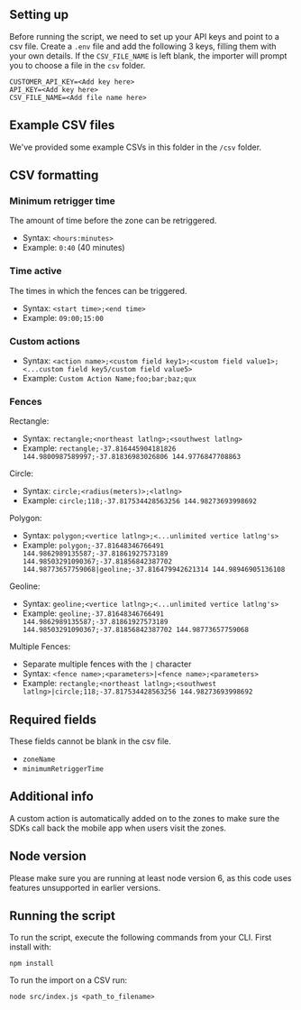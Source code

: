 ## Setting up

Before running the script, we need to set up your API keys and point to a csv file. Create a `.env` file and add the following 3 keys, filling them with your own details. If the `CSV_FILE_NAME` is left blank, the importer will prompt you to choose a file in the `csv` folder.

```
CUSTOMER_API_KEY=<Add key here>
API_KEY=<Add key here>
CSV_FILE_NAME=<Add file name here>
```

## Example CSV files

We've provided some example CSVs in this folder in the `/csv` folder.

## CSV formatting

### Minimum retrigger time

The amount of time before the zone can be retriggered.

- Syntax: `<hours:minutes>`
- Example: `0:40` (40 minutes)

### Time active

The times in which the fences can be triggered.

- Syntax: `<start time>;<end time>`
- Example: `09:00;15:00`

### Custom actions

- Syntax: `<action name>;<custom field key1>;<custom field value1>;<...custom field key5/custom field value5>`
- Example: `Custom Action Name;foo;bar;baz;qux`


### Fences

Rectangle:
- Syntax: `rectangle;<northeast latlng>;<southwest latlng>`
- Example: `rectangle;-37.816445904181826 144.9800987589997;-37.81836983026806 144.9776847708863`

Circle:
- Syntax: `circle;<radius(meters)>;<latlng>`
- Example: `circle;118;-37.817534428563256 144.98273693998692`

Polygon:
- Syntax: `polygon;<vertice latlng>;<...unlimited vertice latlng's>`
- Example: `polygon;-37.81648346766491 144.9862989135587;-37.81861927573189 144.98503291090367;-37.81856842387702 144.98773657759068|geoline;-37.816479942621314 144.98946905136108`

Geoline:
- Syntax: `geoline;<vertice latlng>;<...unlimited vertice latlng's>`
- Example: `geoline;-37.81648346766491 144.9862989135587;-37.81861927573189 144.98503291090367;-37.81856842387702 144.98773657759068`

Multiple Fences:
- Separate multiple fences with the `|` character
- Syntax: `<fence name>;<parameters>|<fence name>;<parameters>`
- Example: `rectangle;<northeast latlng>;<southwest latlng>|circle;118;-37.817534428563256 144.98273693998692`

## Required fields

These fields cannot be blank in the csv file.

- `zoneName`
- `minimumRetriggerTime`

## Additional info

A custom action is automatically added on to the zones to make sure the SDKs call back the mobile app when users visit the zones.

## Node version

Please make sure you are running at least node version 6, as this code uses features unsupported in earlier versions.

## Running the script

To run the script, execute the following commands from your CLI. First install with:

`npm install`

To run the import on a CSV run:

`node src/index.js <path_to_filename>`
